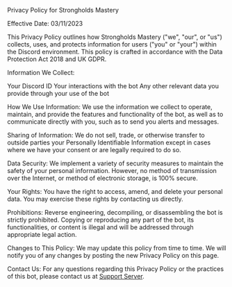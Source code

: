 Privacy Policy for Strongholds Mastery

Effective Date: 03/11/2023

This Privacy Policy outlines how Strongholds Mastery ("we", "our", or "us") collects, uses, and protects information for users ("you" or "your") within the Discord environment. This policy is crafted in accordance with the Data Protection Act 2018 and UK GDPR.

Information We Collect:

Your Discord ID
Your interactions with the bot
Any other relevant data you provide through your use of the bot

How We Use Information:
We use the information we collect to operate, maintain, and provide the features and functionality of the bot, as well as to communicate directly with you, such as to send you alerts and messages.

Sharing of Information:
We do not sell, trade, or otherwise transfer to outside parties your Personally Identifiable Information except in cases where we have your consent or are legally required to do so.

Data Security:
We implement a variety of security measures to maintain the safety of your personal information. However, no method of transmission over the Internet, or method of electronic storage, is 100% secure.

Your Rights:
You have the right to access, amend, and delete your personal data. You may exercise these rights by contacting us directly.

Prohibitions:
Reverse engineering, decompiling, or disassembling the bot is strictly prohibited. Copying or reproducing any part of the bot, its functionalities, or content is illegal and will be addressed through appropriate legal action.

Changes to This Policy:
We may update this policy from time to time. We will notify you of any changes by posting the new Privacy Policy on this page.

Contact Us:
For any questions regarding this Privacy Policy or the practices of this bot, please contact us at [Support Server](https://discord.gg/5eHFZybr6n).
